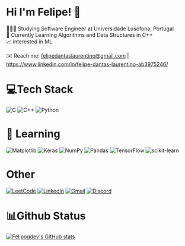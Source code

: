 # Hi I'm Felipe! 👋
👨🏻‍💻 Studying Software Engineer at Universidade Lusófona, Portugal <br/>
💭 Currently Learning Algorithms and Data Structures in C++ <br/>
📈 interested in ML

✉️ Reach me: felipedantaslaurentino@gmail.com | https://www.linkedin.com/in/felipe-dantas-laurentino-ab3975246/
# 💻Tech Stack
![C](https://img.shields.io/badge/c-%2300599C.svg?style=for-the-badge&logo=c&logoColor=white)
![C++](https://img.shields.io/badge/c++-%2300599C.svg?style=for-the-badge&logo=c%2B%2B&logoColor=white)
![Python](https://img.shields.io/badge/python-3670A0?style=for-the-badge&logo=python&logoColor=ffdd54)
# 🤖 Learning 
![Matplotlib](https://img.shields.io/badge/Matplotlib-%23ffffff.svg?style=for-the-badge&logo=Matplotlib&logoColor=black)
![Keras](https://img.shields.io/badge/Keras-%23D00000.svg?style=for-the-badge&logo=Keras&logoColor=white)
![NumPy](https://img.shields.io/badge/numpy-%23013243.svg?style=for-the-badge&logo=numpy&logoColor=white)
![Pandas](https://img.shields.io/badge/pandas-%23150458.svg?style=for-the-badge&logo=pandas&logoColor=white)
![TensorFlow](https://img.shields.io/badge/TensorFlow-%23FF6F00.svg?style=for-the-badge&logo=TensorFlow&logoColor=white)
![scikit-learn](https://img.shields.io/badge/scikit--learn-%23F7931E.svg?style=for-the-badge&logo=scikit-learn&logoColor=white)

# Other
[![LeetCode](https://img.shields.io/badge/LeetCode-000000?style=for-the-badge&logo=LeetCode&logoColor=#d16c06)](https://leetcode.com/u/Felipog/)
[![LinkedIn](https://img.shields.io/badge/linkedin-%230077B5.svg?style=for-the-badge&logo=linkedin&logoColor=white)](https://www.linkedin.com/in/felipe-dantas-laurentino-ab3975246)
[![Gmail](https://img.shields.io/badge/Gmail-D14836?style=for-the-badge&logo=gmail&logoColor=white)](mailto:felipedantaslaurentino@gmail.com)
[![Discord](https://img.shields.io/badge/Discord-%235865F2.svg?style=for-the-badge&logo=discord&logoColor=white)](https://discord.com/users/290920743682965504)

# 📊Github Status
[![Felipogdev's GitHub stats](https://github-readme-stats.vercel.app/api?username=felipogdev&theme=tokyonight&show_icons=true)](https://github.com/anuraghazra/github-readme-stats)
